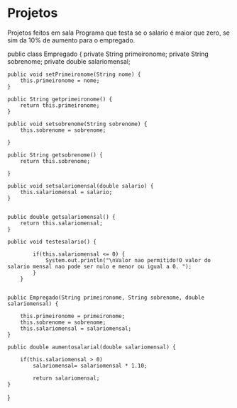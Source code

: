 # Projetos
Projetos feitos em sala
Programa que testa se o salario é maior que zero, se sim da 10% de aumento para o empregado.

public class Empregado {
	private String primeironome;
	private String sobrenome;
	private double salariomensal;


	public void setPrimeironome(String nome) {
		this.primeironome = nome;
	}
	
	public String getprimeironome() {
		return this.primeironome;
	}
	
	public void setsobrenome(String sobrenome) {
		this.sobrenome = sobrenome;
		
	}
	
	public String getsobrenome() {
		return this.sobrenome;
		
	}
	
	public void setsalariomensal(double salario) {
		this.salariomensal = salario;
	}


	public double getsalariomensal() {
		return this.salariomensal;
	}
	
	public void testesalario() {
			
			if(this.salariomensal <= 0) {
				System.out.println("\nValor nao permitido!O valor do salario mensal nao pode ser nulo e menor ou igual a 0. ");
			}
		}

	
	public Empregado(String primeironome, String sobrenome, double salariomensal) {
		
		this.primeironome = primeironome;
		this.sobrenome = sobrenome;
		this.salariomensal = salariomensal;
	}

	public double aumentosalarial(double salariomensal) {
		
		if(this.salariomensal > 0) 
			salariomensal= salariomensal * 1.10;
		
			return salariomensal;
	}
}


